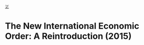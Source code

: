 [🇿](zotero://select/library/items/49W3KHLD)


# The New International Economic Order: A Reintroduction (2015)

